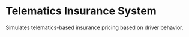 # Telematics Insurance System

Simulates telematics-based insurance pricing based on driver behavior.
